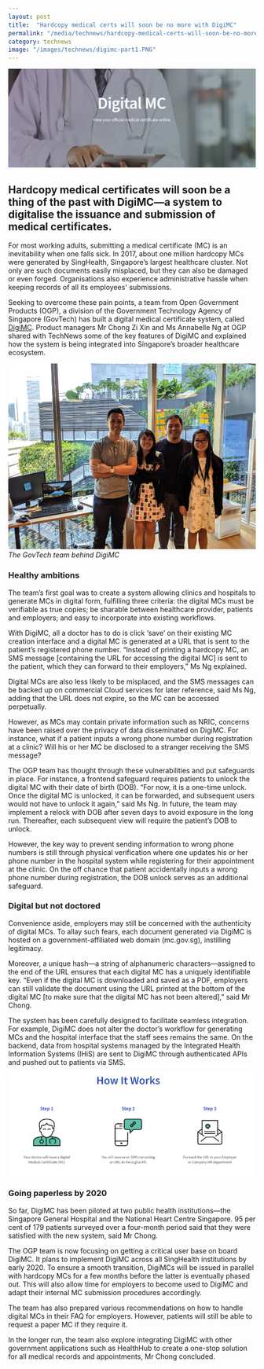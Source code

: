 ```yaml
---
layout: post
title:  "Hardcopy medical certs will soon be no more with DigiMC"
permalink: "/media/technews/hardcopy-medical-certs-will-soon-be-no-more-with-digimc"
category: technews
image: "/images/technews/digimc-part1.PNG"
---
```


![DigiMC by GovTech](/images/technews/digimc-part1.PNG)

Hardcopy medical certificates will soon be a thing of the past with DigiMC—a system to digitalise the issuance and submission of medical certificates. 
--
 
For most working adults, submitting a medical certificate (MC) is an inevitability when one falls sick. In 2017, about one million hardcopy MCs were generated by SingHealth, Singapore’s largest healthcare cluster. Not only are such documents easily misplaced, but they can also be damaged or even forged. Organisations also experience administrative hassle when keeping records of all its employees' submissions.

Seeking to overcome these pain points, a team from Open Government Products (OGP), a division of the Government Technology Agency of Singapore (GovTech) has built a digital medical certificate system, called [DigiMC](https://www.mc.gov.sg/). Product managers Mr Chong Zi Xin and Ms Annabelle Ng at OGP shared with TechNews some of the key features of DigiMC and explained how the system is being integrated into Singapore’s broader healthcare ecosystem.

![DigiMC by GovTech](/images/technews/digimc-part2.png)
*The GovTech team behind DigiMC*

### **Healthy ambitions**

The team’s first goal was to create a system allowing clinics and hospitals to generate MCs in digital form, fulfilling three criteria: the digital MCs must be verifiable as true copies; be sharable between healthcare provider, patients and employers; and easy to incorporate into existing workflows.

With DigiMC, all a doctor has to do is click ‘save’ on their existing MC creation interface and a digital MC is generated at a URL that is sent to the patient’s registered phone number. “Instead of printing a hardcopy MC, an SMS message [containing the URL for accessing the digital MC] is sent to the patient, which they can forward to their employers,” Ms Ng explained.

Digital MCs are also less likely to be misplaced, and the SMS messages can be backed up on commercial Cloud services for later reference, said Ms Ng, adding that the URL does not expire, so the MC can be accessed perpetually. 

However, as MCs may contain private information such as NRIC, concerns have been raised over the privacy of data disseminated on DigiMC. For instance, what if a patient inputs a wrong phone number during registration at a clinic? Will his or her MC be disclosed to a stranger receiving the SMS message?

The OGP team has thought through these vulnerabilities and put safeguards in place. For instance, a frontend safeguard requires patients to unlock the digital MC with their date of birth (DOB). “For now, it is a one-time unlock. Once the digital MC is unlocked, it can be forwarded, and subsequent users would not have to unlock it again,” said Ms Ng. In future, the team may implement a relock with DOB after seven days to avoid exposure in the long run. Thereafter, each subsequent view will require the patient’s DOB to unlock. 

However, the key way to prevent sending information to wrong phone numbers is still through physical verification where one updates his or her phone number in the hospital system while registering for their appointment at the clinic. On the off chance that patient accidentally inputs a wrong phone number during registration, the DOB unlock serves as an additional safeguard.

### **Digital but not doctored**

Convenience aside, employers may still be concerned with the authenticity of digital MCs. To allay such fears, each document generated via DigiMC is hosted on a government-affiliated web domain (mc.gov.sg), instilling legitimacy. 

Moreover, a unique hash—a string of alphanumeric characters—assigned to the end of the URL ensures that each digital MC has a uniquely identifiable key. “Even if the digital MC is downloaded and saved as a PDF, employers can still validate the document using the URL printed at the bottom of the digital MC [to make sure that the digital MC has not been altered],” said Mr Chong.

The system has been carefully designed to facilitate seamless integration. For example, DigiMC does not alter the doctor’s workflow for generating MCs and the hospital interface that the staff sees remains the same. On the backend, data from hospital systems managed by the Integrated Health Information Systems (IHiS) are sent to DigiMC through authenticated APIs and pushed out to patients via SMS. 

![DigiMC by GovTech](/images/technews/digimc-part3.png)

### **Going paperless by 2020**

So far, DigiMC has been piloted at two public health institutions—the Singapore General Hospital and the National Heart Centre Singapore. 95 per cent of 179 patients surveyed over a four-month period said that they were satisfied with the new system, said Mr Chong.

The OGP team is now focusing on getting a critical user base on board DigiMC. It plans to implement DigiMC across all SingHealth institutions by early 2020. To ensure a smooth transition, DigiMCs will be issued in parallel with hardcopy MCs for a few months before the latter is eventually phased out. This will also allow time for employers to become used to DigiMC and adapt their internal MC submission procedures accordingly.

The team has also prepared various recommendations on how to handle digital MCs in their FAQ for employers. However, patients will still be able to request a paper MC if they require it. 

In the longer run, the team also explore integrating DigiMC with other government applications such as HealthHub to create a one-stop solution for all medical records and appointments, Mr Chong concluded.
